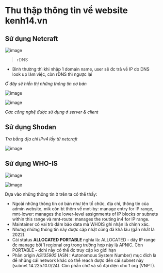 # Thu thập thông tin về website kenh14.vn

## Sử dụng Netcraft
![image](https://github.com/user-attachments/assets/9fffe5d2-48a5-493b-8816-05316ce49278)

> rDNS
- Bình thường thì khi nhập 1 domain name, user sẽ đc trả về IP do DNS look up làm việc, còn rDNS thì ngược lại

*Ở đây sẽ hiển thị những thông tin cơ bản*

![image](https://github.com/user-attachments/assets/80c1ac28-ee71-48e3-a49c-e7bec70bab61)

![image](https://github.com/user-attachments/assets/e88cb11b-78fb-41af-ab28-2bc6618c4696)

*Các công nghệ được sử dụng ở server & client*

## Sử dụng Shodan

*Tra bằng địa chỉ IPv4 lấy từ netcraft*

![image](https://github.com/user-attachments/assets/1e9ab63b-7a37-4458-a98d-a611204e9c22)

## Sử dụng WHO-IS

![image](https://github.com/user-attachments/assets/637f5e26-03ec-4587-97c6-b2d4aa7c4da0)

![image](https://github.com/user-attachments/assets/8e4268cd-947d-42bb-a0c3-760d9e7688d5)

Dựa vào những thông tin ở trên ta có thể thấy:
  - Ngoài những thông tin cơ bản như tên tổ chức, địa chỉ, thông tin của admin website, mik còn bt
    thêm về mnt-by: manage entry for IP range, mnt-lower: manages the lower-level assignments of IP blocks or
    subnets within this range và mnt-route: manages the routing in4 for IP range.
  - Maintainer có vai trò đảm bảo data mà WHOIS ghi nhận là chính xác.
  - Nhưng những thông tin này được cập nhật cũng đã khá lâu (gần nhất là 2022).
  - Cái status **ALLOCATED PORTABLE** nghĩa là: ALLOCATED - dãy IP range đc manage bởi 1 regional org
    trong trường hợp này là APNIC. Còn PORTABLE - dchi này có thể đc truy cập ko giới hạn
  - Phần origin *AS135905* (ASN : Autonomous System Number) mục đích là để những cái network khác có thể
    reach được đến cái subnet này (subnet 14.225.10.0/24). Còn phần chữ và số đại diện cho 1 org (VNPT).




